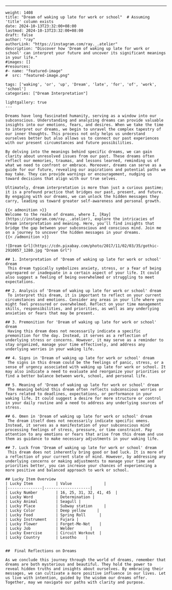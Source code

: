 ---
    weight: 1408
    title: "Dream of waking up late for work or school"  # Assuming 'title' column exists
    date: 2024-10-13T23:32:00+08:00
    lastmod: 2024-10-13T23:32:00+08:00
    draft: false
    author: "ray"
    authorLink: "https://instagram.com/ray._.atelier"
    description: "Discover how 'Dream of waking up late for work or school' can interpret your future and uncover its significant meanings in your life."
    #images: []
    #resources:
    #- name: "featured-image"
    #  src: "featured-image.png"
    
    tags: ['waking', 'or', 'up', 'Dream', 'late', 'for', 'of', 'work', 'school']
    categories: ["Dream Interpretation"]
    
    lightgallery: true
    ---
    
    Dreams have long fascinated humanity, serving as a window into our subconscious. Understanding and analyzing dreams can provide valuable insights into our emotions, fears, and desires. When we take the time to interpret our dreams, we begin to unravel the complex tapestry of our inner thoughts. This process not only helps us understand ourselves better but also allows us to connect our past experiences with our present circumstances and future possibilities.
    
    By delving into the meanings behind specific dreams, we can gain clarity about unresolved issues from our past. These dreams often reflect our memories, traumas, and lessons learned, reminding us of what we need to confront or embrace. Moreover, dreams can serve as a guide for our future, revealing our aspirations and potential paths we may take. They can provide warnings or encouragement, nudging us toward decisions that align with our true selves.
    
    Ultimately, dream interpretation is more than just a curious pastime; it is a profound practice that bridges our past, present, and future. By engaging with our dreams, we can unlock the hidden messages they carry, leading us toward greater self-awareness and personal growth.
    
    {{< admonition >}}
    Welcome to the realm of dreams, where I, [Ray](https://instagram.com/ray._.atelier), explore the intricacies of dream interpretation and meaning. Here, you’ll find insights that bridge the gap between your subconscious and conscious mind. Join me on a journey to uncover the hidden messages in your dreams.
    {{< /admonition >}}
    
    ![Dream Grl](https://cdn.pixabay.com/photo/2017/11/02/03/35/gothic-2910057_1280.jpg "Dream Grl")
    
    ## 1. Interpretation of 'Dream of waking up late for work or school' dream
     This dream typically symbolizes anxiety, stress, or a fear of being unprepared or inadequate in a certain aspect of your life. It could also suggest a feeling of being overwhelmed or struggling to meet expectations.
    
    ## 2. Analysis of 'Dream of waking up late for work or school' dream
     To interpret this dream, it is important to reflect on your current circumstances and emotions. Consider any areas in your life where you might feel pressured or overwhelmed. Reflect on your time management skills, responsibilities, and priorities, as well as any underlying anxieties or fears that may be present.
    
    ## 3. Premonition for 'Dream of waking up late for work or school' dream
     Having this dream does not necessarily indicate a specific premonition for the day. Instead, it serves as a reflection of underlying stress or concerns. However, it may serve as a reminder to stay organized, manage your time effectively, and address any underlying worries in your waking life.
    
    ## 4. Signs in 'Dream of waking up late for work or school' dream
     The signs in this dream could be the feelings of panic, stress, or a sense of urgency associated with waking up late for work or school. It may also indicate a need to evaluate and reorganize your priorities or find a better balance between work, school, and personal life.
    
    ## 5. Meaning of 'Dream of waking up late for work or school' dream
     The meaning behind this dream often reflects subconscious worries or fears related to deadlines, expectations, or performance in your waking life. It could suggest a desire for more structure or control in your daily routine and a need to address any underlying sources of stress.
    
    ## 6. Omen in 'Dream of waking up late for work or school' dream
     The dream itself does not necessarily indicate specific omens. Instead, it serves as a manifestation of your subconscious mind processing feelings of stress, pressure, or time constraint. Pay attention to any emotions or fears that arise from this dream and use them as guidance to make necessary adjustments in your waking life.
    
    ## 7. Luck from 'Dream of waking up late for work or school' dream
     This dream does not inherently bring good or bad luck. It is more of a reflection of your current state of mind. However, by addressing any underlying concerns or making adjustments to manage your time and priorities better, you can increase your chances of experiencing a more positive and balanced approach to work or school.
    
    ## Lucky Item Overview
    | Lucky Item          | Value              |
    |---------------|--------------------|
    | Lucky Number        | 16, 25, 31, 32, 41, 45  |
    | Lucky Word          | Determination |
    | Lucky Animal        | Seagull |
    | Lucky Place         | Subway station     |
    | Lucky Color         | Deep yellow     |
    | Lucky Food          | Spring Roll      |
    | Lucky Instrument    | Fujara |
    | Lucky Flower        | Forget-Me-Not    |
    | Lucky Job           | Welder       |
    | Lucky Exercise      | Circuit Workout  |
    | Lucky Country       | Lesotho    |
    
    
    ##  Final Reflections on Dreams
    
    As we conclude this journey through the world of dreams, remember that dreams are both mysterious and beautiful. They hold the power to reveal hidden truths and insights about ourselves. By embracing their messages, we can cultivate a more positive influence in our lives. Let us live with intention, guided by the wisdom our dreams offer. Together, may we navigate our paths with clarity and purpose.
    
